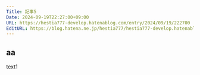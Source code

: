 ```yaml
---
Title: 記事5
Date: 2024-09-19T22:27:00+09:00
URL: https://hestia777-develop.hatenablog.com/entry/2024/09/19/222700
EditURL: https://blog.hatena.ne.jp/hestia777/hestia777-develop.hatenablog.com/atom/entry/6802340630907664334
---
```


## aa

text1
